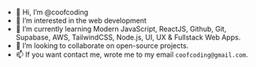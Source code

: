 - 👋 Hi, I’m @coofcoding
- 👀 I’m interested in the web development
- 🌱 I’m currently learning Modern JavaScript, ReactJS, Github, Git, Supabase, AWS, TailwindCSS, Node.js, UI, UX & Fullstack Web Apps.
- 💞️ I’m looking to collaborate on open-source projects.
- 📫 If you want contact me, wrote me to my email `coofcoding@gmail.com`.

<!---
Hello World!
--->
